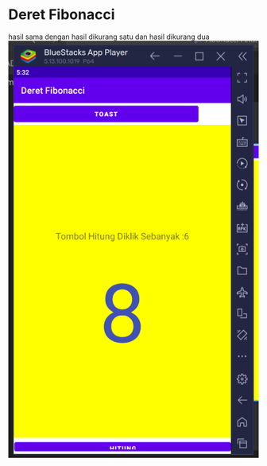 # Deret Fibonacci

hasil sama dengan hasil dikurang satu dan hasil dikurang dua 
![foto](Fibonacci/tampil2.png)
